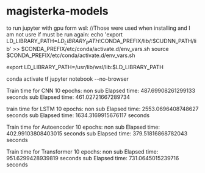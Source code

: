 # magisterka-models


to run jupyter with gpu form wsl:
 //Those were used when installing and I am not usre if must be run again:
 echo 'export LD_LIBRARY_PATH=$LD_LIBRARY_PATH:$CONDA_PREFIX/lib/:$CUDNN_PATH/lib' >> $CONDA_PREFIX/etc/conda/activate.d/env_vars.sh
source $CONDA_PREFIX/etc/conda/activate.d/env_vars.sh

 export LD_LIBRARY_PATH=/usr/lib/wsl/lib:$LD_LIBRARY_PATH

conda activate tf
jupyter notebook --no-browser


Train time for CNN 10 epochs:
non sub Elapsed time: 487.69908261299133 seconds
sub Elapsed time: 461.02721667289734

train time for LSTM 10 epochs:
non sub Elapsed time:  2553.0696408748627 seconds
sub Elapsed time:  1634.3169915676117 seconds

Train time for Autoencoder 10 epochs:
non sub Elapsed time:  402.99103808403015 seconds
sub Elapsed time:  379.51816868782043 seconds

Train time for Transformer 10 epochs:
non sub Elapsed time: 951.6299428939819 seconds
sub Elapsed time: 731.0645015239716 seconds